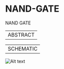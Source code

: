 # NAND-GATE
NAND GATE


<table>
    <tr>
        <td>ABSTRACT</td>
    </tr>
</table>

<table>
    <tr>
        <td>SCHEMATIC</td>
    </tr>
</table>
 
![Alt text](screenshot(336).jpg)
